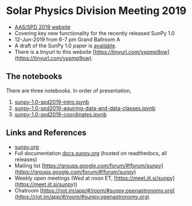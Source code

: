 # Solar Physics Division Meeting 2019

* [AAS/SPD 2019 website](https://aas.org/meetings/aas234)
* Covering key new functionality for the recently released SunPy 1.0
* 12-Jun-2019 from 6-7 pm Grand Ballroom A
* A draft of the SunPy 1.0 paper is [available](https://github.com/sunpy/sunpy-1.0-paper).
* There is a tinyurl to this website [https://tinyurl.com/yxpmp9ow](https://tinyurl.com/yxpmp9ow).

## The notebooks
There are three notebooks. In order of presentation,
1. [sunpy-1.0-spd2019-intro.ipynb](sunpy-1.0-spd2019-intro.ipynb)
2. [sunpy-1.0-spd2019-aquiring-data-and-data-classes.ipynb](sunpy-1.0-spd2019-aquiring-data-and-data-classes.ipynb)
3. [sunpy-1.0-spd2019-coordinates.ipynb](sunpy-1.0-spd2019-coordinates.ipynb)

## Links and References
* [sunpy.org](sunpy.org)
* Full documentation [docs.sunpy.org](docs.sunpy.org) (hosted on readthedocs, all releases)
* Mailing list [https://groups.google.com/forum/#!forum/sunpy](https://groups.google.com/forum/#!forum/sunpy)
* Weekly open meetings (Wed at noon ET, [https://meet.jit.si/sunpy](https://meet.jit.si/sunpy))
* Chatroom [https://riot.im/app/#/room/#sunpy:openastronomy.org](https://riot.im/app/#/room/#sunpy:openastronomy.org)


